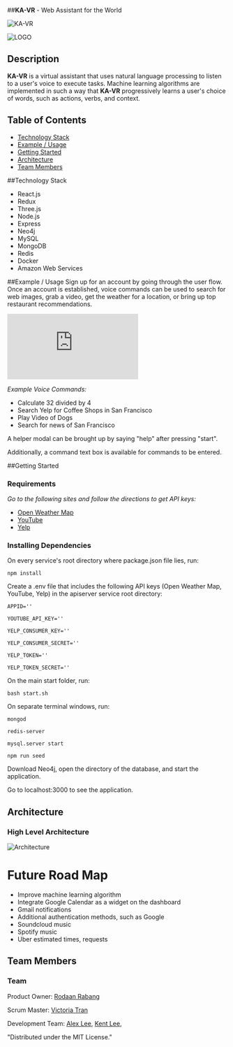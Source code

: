 ##**KA-VR** - Web Assistant for the World

![KA-VR](http://i67.tinypic.com/m9riao.png)

![LOGO](http://i64.tinypic.com/63y7uw.png)

## Description
**KA-VR** is a virtual assistant that uses natural language processing to listen to a user's voice to execute tasks. Machine learning algorithms are implemented in such a way that **KA-VR** progressively learns a user's choice of words, such as actions, verbs, and context.

## Table of Contents 
- [Technology Stack](#tech-stack)
- [Example / Usage](#example--usage)
- [Getting Started](#getting-started)
- [Architecture](#architecture)
- [Team Members](#team-members)

##Technology Stack
- React.js
- Redux
- Three.js
- Node.js
- Express
- Neo4j
- MySQL
- MongoDB
- Redis
- Docker
- Amazon Web Services

##Example / Usage
Sign up for an account by going through the user flow. Once an account is established, voice commands can be used to search for web images, grab a video, get the weather for a location, or bring up top restaurant recommendations.

![GIF](http://gifmaker.cc/PlayGIFAnimation.php?folder=20160711044D6t7g0KVTe9OEiuwmaHdo&file=output_ujPI7z.gif)

*Example Voice Commands:*

- Calculate 32 divided by 4
- Search Yelp for Coffee Shops in San Francisco
- Play Video of Dogs
- Search for news of San Francisco

A helper modal can be brought up by saying "help" after pressing "start".

Additionally, a command text box is available for commands to be entered.

##Getting Started
### Requirements

*Go to the following sites and follow the directions to get API keys:*

- [Open Weather Map](https://openweathermap.org/appid)
- [YouTube](https://developers.google.com/youtube/v3/)
- [Yelp](https://www.yelp.com/developers)

### Installing Dependencies

On every service's root directory where package.json file lies, run:
```
npm install
```

Create a .env file that includes the following API keys (Open Weather Map, YouTube, Yelp) in the apiserver service root directory:
```
APPID=''
```
```
YOUTUBE_API_KEY=''
```
```
YELP_CONSUMER_KEY=''
```
```
YELP_CONSUMER_SECRET=''
```
```
YELP_TOKEN=''
```
```
YELP_TOKEN_SECRET=''
```

On the main start folder, run:

```
bash start.sh
```

On separate terminal windows, run:

```
mongod
```
```
redis-server
```
```
mysql.server start
```
```
npm run seed
```

Download Neo4j, open the directory of the database, and start the application.

Go to localhost:3000 to see the application.

## Architecture
### High Level Architecture
![Architecture](http://i67.tinypic.com/29ntd2w.png)

# Future Road Map
- Improve machine learning algorithm
- Integrate Google Calendar as a widget on the dashboard
- Gmail notifications
- Additional authentication methods, such as Google
- Soundcloud music
- Spotify music
- Uber estimated times, requests

## Team Members
### Team
Product Owner: [Rodaan Rabang](https://github.com/rodaan) 

Scrum Master: [Victoria Tran](https://github.com/vickeetran)

Development Team: [Alex Lee](https://github.com/digitized), [Kent Lee](https://github.com/kqlee),

"Distributed under the MIT License."
